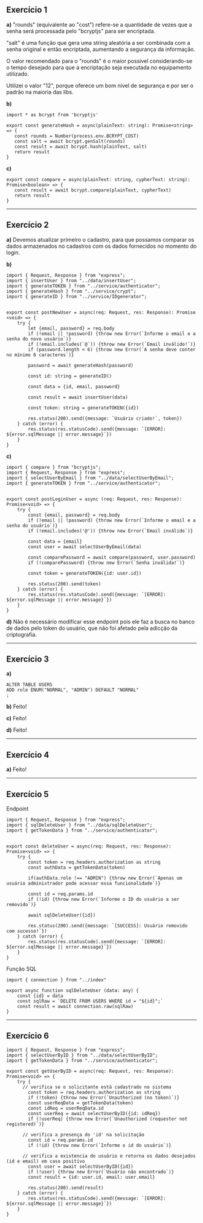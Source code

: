 ## Exercício 1
**a)**
"rounds" (equivalente ao "cost") refere-se a quantidade de vezes que a senha será processada pelo "bcryptjs" para ser encriptada.

"salt" é uma função que gera uma string aleatória a ser combinada com a senha original e então encriptada, aumentando a segurança da informação.

 O valor recomendado para o "rounds" é o maior possível considerando-se o tempo desejado para que a encriptação seja executada no equipamento utilizado.

 Utilizei o valor "12", porque oferece um bom nível de segurança e por ser o padrão na maioria das libs.

 **b)**
 ```
 import * as bcrypt from 'bcryptjs'

export const generateHash = async(plainText: string): Promise<string> => {
    const rounds = Number(process.env.BCRYPT_COST)
    const salt = await bcrypt.genSalt(rounds)
    const result = await bcrypt.hash(plainText, salt)
    return result
}
 ```

 **c)**
 ```
 export const compare = async(plainText: string, cypherText: string): Promise<boolean> => {
    const result = await bcrypt.compare(plainText, cypherText)
    return result
}
 ```

 ------------------------------------

 ## Exercício 2
 **a)**
Devemos atualizar primeiro o cadastro, para que possamos comparar os dados armazenados no cadastros com os dados fornecidos no momento do login.

**b)**
```
import { Request, Response } from "express";
import { insertUser } from "../data/insertUser";
import { generateTOKEN } from "../service/authenticator";
import { generateHash } from "../service/crypt";
import { generateID } from "../service/IDgenerator";


export const postNewUser = async(req: Request, res: Response): Promise <void> => {
    try {
        let {email, password} = req.body
        if (!email || !password) {throw new Error(`Informe o email e a senha do novo usuário`)}
        if (!email.includes(`@`)) {throw new Error(`Email inválido!`)}
        if (password.length < 6) {throw new Error(`A senha deve conter no mínimo 6 caracteres`)}

        password = await generateHash(password)

        const id: string = generateID()
        
        const data = {id, email, password}

        const result = await insertUser(data)

        const token: string = generateTOKEN({id}) 

        res.status(200).send({message: `Usuário criado!`, token})
    } catch (error) {
        res.status(res.statusCode).send({message: `[ERROR]: ${error.sqlMessage || error.message}`})
    }
}
```

**c)**
```
import { compare } from "bcryptjs";
import { Request, Response } from "express";
import { selectUserByEmail } from "../data/selectUserByEmail";
import { generateTOKEN } from "../service/authenticator";


export const postLoginUser = async (req: Request, res: Response): Promise<void> => {
    try {
        const {email, password} = req.body
        if (!email || !password) {throw new Error(`Informe o email e a senha do usuário`)}
        if (!email.includes('@')) {throw new Error(`Email inválido`)}

        const data = {email}
        const user = await selectUserByEmail(data)

        const comparePassword = await compare(password, user.password)
        if (!comparePassword) {throw new Error(`Senha inválida!`)}

        const token = generateTOKEN({id: user.id})

        res.status(200).send(token)
    } catch (error) {
        res.status(res.statusCode).send({message: `[ERROR]: ${error.sqlMessage || error.message}`})
    }
}
```

**d)**
Não é necessário modificar esse endpoint pois ele faz a busca no banco de dados pelo token do usuário, que não foi afetado pela adicção da criptografia. 


 ------------------------------------
 
 ## Exercício 3
 **a)**
 ```
ALTER TABLE USERS
ADD role ENUM("NORMAL", "ADMIN") DEFAULT "NORMAL"
;
 ```

**b)** Feito!

**c)** Feito!

**d)** Feito!
 
------------------------------------

## Exercício 4

**a)** Feito!

------------------------------------

## Exercício 5

Endpoint
```
import { Request, Response } from "express";
import { sqlDeleteUser } from "../data/sqlDeleteUser";
import { getTokenData } from "../service/authenticator";


export const deleteUser = async(req: Request, res: Response): Promise<void> => {
    try {
        const token = req.headers.authorization as string
        const authData = getTokenData(token)
        
        if(authData.role !== "ADMIN") {throw new Error(`Apenas um usuário administrador pode acessar essa funcionalidade`)}
        
        const id = req.params.id
        if (!id) {throw new Error(`Informe o ID do usuário a ser removido`)}

        await sqlDeleteUser({id})

        res.status(200).send({message: `[SUCCESS]: Usuário removido com sucesso!`})
    } catch (error) {
        res.status(res.statusCode).send({message: `[ERROR]: ${error.sqlMessage || error.message}`})
    }
}
```

Função SQL
```
import { connection } from "../index"

export async function sqlDeleteUser (data: any) {
    const {id} = data
    const sqlRaw = `DELETE FROM USERS WHERE id = "${id}";`
    const result = await connection.raw(sqlRaw)
}
```

------------------------------------

## Exercício 6
```
import { Request, Response } from "express";
import { selectUserByID } from "../data/selectUserByID";
import { getTokenData } from "../service/authenticator";

export const getUserByID = async(req: Request, res: Response): Promise<void> => {
    try {
      // verifica se o solicitante está cadastrado no sistema
        const token = req.headers.authorization as string                        
        if (!token) {throw new Error(`Unauthorized (no token)`)}
        const userReqData = getTokenData(token)
        const idReq = userReqData.id
        const userReq = await selectUserByID({id: idReq})
        if (!userReq) {throw new Error(`Unauthorized (requester not registered)`)}

      // verifica a presença do 'id' na solicitação 
        const id = req.params.id
        if (!id) {throw new Error(`Informe o id do usuário`)}

      // verifica a existencia do usuário e retorna os dados desejados (id e email) em caso positivo
        const user = await selectUserByID({id})
        if (!user) {throw new Error(`Usuário não encontrado`)}
        const result = {id: user.id, email: user.email}

        res.status(200).send(result)
    } catch (error) {
        res.status(res.statusCode).send({message: `[ERROR]: ${error.sqlMessage || error.message}`})
    }
}
```
